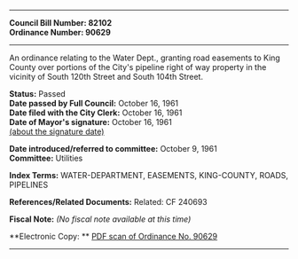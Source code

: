 * * * * *  
  
**Council Bill Number: [](#h0)[](#h2)82102**   
**Ordinance Number: 90629**  
  
* * * * *  
  
An ordinance relating to the Water Dept., granting road easements to King County over portions of the City's pipeline right of way property in the vicinity of South 120th Street and South 104th Street.  
  
**Status:** Passed   
**Date passed by Full Council:** October 16, 1961   
**Date filed with the City Clerk:** October 16, 1961   
**Date of Mayor's signature:** October 16, 1961   
[(about the signature date)](/~public/approvaldate.htm)   
  
  
**Date introduced/referred to committee:** October 9, 1961   
**Committee:** Utilities   
  
**Index Terms:** WATER-DEPARTMENT, EASEMENTS, KING-COUNTY, ROADS, PIPELINES  
  
**References/Related Documents:** Related: CF 240693  
  
**Fiscal Note:** *(No fiscal note available at this time)*  
  
**Electronic Copy: ** [PDF scan of Ordinance No. 90629](/~archives/Ordinances/Ord_90629.pdf)  
  
* * * * *  
